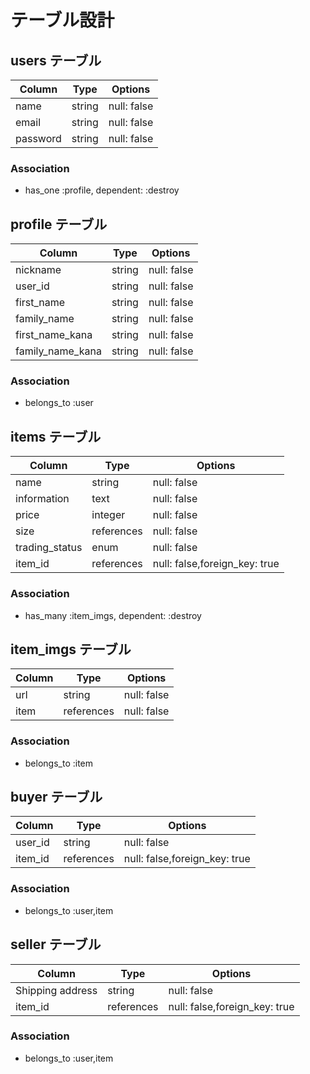 # テーブル設計

## users テーブル

| Column   | Type   | Options     |
| -------- | ------ | ----------- |
| name     | string | null: false |
| email    | string | null: false |
| password | string | null: false |

### Association

- has_one :profile, dependent: :destroy

## profile テーブル

| Column           | Type   | Options     |
| --------         | ------ | ----------- |
| nickname         | string | null: false |
| user_id          | string | null: false |
| first_name       | string | null: false |
| family_name      | string | null: false |
| first_name_kana  | string | null: false |
| family_name_kana | string | null: false |

### Association

- belongs_to :user

## items テーブル

| Column           | Type       | Options     |
| ------           | ------     | ----------- |
| name             | string     | null: false |
| information      | text       | null: false |
| price            | integer    | null: false |
| size             | references | null: false |
| trading_status   | enum       | null: false |
| item_id          | references | null: false,foreign_key: true| 

### Association

- has_many :item_imgs, dependent: :destroy

## item_imgs テーブル

| Column   | Type       | Options     |
| -------- | ------     | ----------- |
| url      | string     | null: false |
| item     | references | null: false |

### Association

- belongs_to :item

## buyer テーブル

| Column           | Type       | Options     |
| --------         | ------     | ----------- |
| user_id          | string     | null: false |
| item_id          | references | null: false,foreign_key: true| 

### Association

- belongs_to :user,item

## seller テーブル

| Column           | Type       | Options     |
| --------         | ------     | ----------- |
| Shipping address | string     | null: false |
| item_id          | references | null: false,foreign_key: true| 

### Association

- belongs_to :user,item